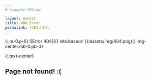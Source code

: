 ```yaml
---
# example 404.md

layout: onecol
title: 404 Error
permalink: /404.html
---
```




{:.m-0.p-0}
![Error 404]({{ site.baseurl }}/assets/img/404.png){:.img-center.mb-0.pb-0}

{:.text-center}
## Page not found! :(

<script>
if(window.location.pathname.search("/travel/") == 0) {
    var path = window.location.pathname
    var patMatch = path.match(/\/travel\/\d\d\d\d-\d\d/i)
    if (patMatch) {
        var validString = patMatch.toString()
        var year = validString.match(/\/\d\d\d\d-/i)
        year = year.toString().substr(1,4)
        var loc =  path.search("travel/") + 7
        prefix = path.substr(0, loc ) + year + "/" + path.substr(loc)
        window.location = window.location.protocol + "//" + window.location.host + prefix

    }
} else {
    const currentUrl = window.location.href;
    const url = new URL(currentUrl);
    const pathname = url.pathname;
    const pathMap = {
            "/weddingreceptionmenu": "/wedding/ReceptionMenu.pdf",
            "/AnotherOldPath": "/another-new-path"
        };
    if (/[A-Z]/.test(pathname)) {
        url.pathname = pathname.toLowerCase();
        window.location.replace(url.toString());
    } else if (pathMap[pathname]) {
        url.pathname = pathMap[pathname];
        window.location.replace(url.toString());
    }
}
</script>
